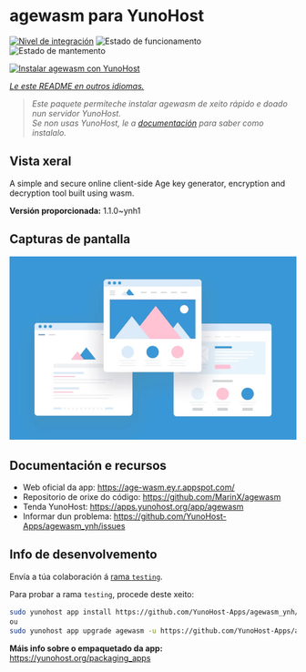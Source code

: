 <!--
NOTA: Este README foi creado automáticamente por <https://github.com/YunoHost/apps/tree/master/tools/readme_generator>
NON debe editarse manualmente.
-->

# agewasm para YunoHost

[![Nivel de integración](https://apps.yunohost.org/badge/integration/agewasm)](https://ci-apps.yunohost.org/ci/apps/agewasm/)
![Estado de funcionamento](https://apps.yunohost.org/badge/state/agewasm)
![Estado de mantemento](https://apps.yunohost.org/badge/maintained/agewasm)

[![Instalar agewasm con YunoHost](https://install-app.yunohost.org/install-with-yunohost.svg)](https://install-app.yunohost.org/?app=agewasm)

*[Le este README en outros idiomas.](./ALL_README.md)*

> *Este paquete permíteche instalar agewasm de xeito rápido e doado nun servidor YunoHost.*  
> *Se non usas YunoHost, le a [documentación](https://yunohost.org/install) para saber como instalalo.*

## Vista xeral

A simple and secure online client-side Age key generator, encryption and decryption tool built using wasm.

**Versión proporcionada:** 1.1.0~ynh1

## Capturas de pantalla

![Captura de pantalla de agewasm](./doc/screenshots/example.jpg)

## Documentación e recursos

- Web oficial da app: <https://age-wasm.ey.r.appspot.com/>
- Repositorio de orixe do código: <https://github.com/MarinX/agewasm>
- Tenda YunoHost: <https://apps.yunohost.org/app/agewasm>
- Informar dun problema: <https://github.com/YunoHost-Apps/agewasm_ynh/issues>

## Info de desenvolvemento

Envía a túa colaboración á [rama `testing`](https://github.com/YunoHost-Apps/agewasm_ynh/tree/testing).

Para probar a rama `testing`, procede deste xeito:

```bash
sudo yunohost app install https://github.com/YunoHost-Apps/agewasm_ynh/tree/testing --debug
ou
sudo yunohost app upgrade agewasm -u https://github.com/YunoHost-Apps/agewasm_ynh/tree/testing --debug
```

**Máis info sobre o empaquetado da app:** <https://yunohost.org/packaging_apps>
